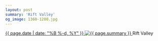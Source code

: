 ```yaml
---
layout: post
summary: 'Rift Valley'
og_image: 1360-1280.jpg
---
```


<p>
 <time>
  <a href="/1360">
   {{ page.date | date: "%B %-d, %Y" }}
  </a>
 </time>
 <a href="/1360">
  <img alt="{{ page.summary }}" data-taken="5/8/2021" sizes="(min-width: 700px) 50vw, calc(100vw - 2rem)" src="{{ site.assets_url }}/1360-640.jpg" srcset="{{ site.assets_url }}/1360-320.jpg 320w, {{ site.assets_url }}/1360-640.jpg 640w, {{ site.assets_url }}/1360-960.jpg 960w, {{ site.assets_url }}/1360-1280.jpg 1280w"/>
 </a>
 <span>
  Rift Valley
 </span>
</p>
